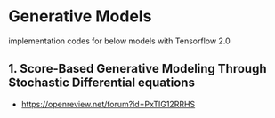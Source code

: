 # Generative Models

implementation codes for below models with Tensorflow 2.0

## 1. Score-Based Generative Modeling Through Stochastic Differential equations
- https://openreview.net/forum?id=PxTIG12RRHS
